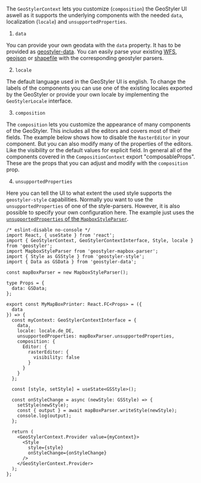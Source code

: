 The `GeoStylerContext` lets you customize (`composition`) the GeoStyler UI aswell as it supports the underlying
components with the needed `data`, localization (`locale`) and `unsupportedProperties`.

1. `data`

You can provide your own geodata with the `data` property. It has to be provided as [geostyler-data](https://github.com/geostyler/geostyler-data).
You can easily parse your existing [WFS](https://github.com/geostyler/geostyler-wfs-parser), [geojson](https://github.com/geostyler/geostyler-geojson-parser) or [shapefile](https://github.com/geostyler/geostyler-shapefile-parser) with the corresponding geostyler parsers.

2. `locale`

The default language used in the GeoStyler UI is english. To change the labels of the components you
can use one of the existing locales exported by the GeoStyler or provide your own locale by implementing
the `GeoStylerLocale` interface.

3. `composition`

The `composition` lets you customize the appearance of many components of the GeoStyler. This includes
all the editors and covers most of their fields. The example below shows how to disable the `RasterEditor`
in your component. But you can also modify many of the properties of the editors. Like the visibility or
the default values for explicit field. In general all of the components covered in the `CompositionContext`
export "composableProps". These are the props that you can adjust and modify with the `composition` prop.

4. `unsupportedProperties`

Here you can tell the UI to what extent the used style supports the `geostyler-style` capabilities.
Normally you want to use the `unsupportedProperties` of one of the style-parsers. However, it is also
possible to specify your own configuration here. The example just uses the [`unsupportedProperties` of
the `MapboxStyleParser`](https://github.com/geostyler/geostyler-mapbox-parser/blob/master/src/MapboxStyleParser.ts#L109).


```tsx static
/* eslint-disable no-console */
import React, { useState } from 'react';
import { GeoStylerContext, GeoStylerContextInterface, Style, locale } from 'geostyler';
import MapboxStyleParser from 'geostyler-mapbox-parser';
import { Style as GSStyle } from 'geostyler-style';
import { Data as GSData } from 'geostyler-data';

const mapBoxParser = new MapboxStyleParser();

type Props = {
  data: GSData;
};

export const MyMapBoxPrinter: React.FC<Props> = ({
  data
}) => {
  const myContext: GeoStylerContextInterface = {
    data,
    locale: locale.de_DE,
    unsupportedProperties: mapBoxParser.unsupportedProperties,
    composition: {
      Editor: {
        rasterEditor: {
          visibility: false
        }
      }
    }
  };

  const [style, setStyle] = useState<GSStyle>();

  const onStyleChange = async (newStyle: GSStyle) => {
    setStyle(newStyle);
    const { output } = await mapBoxParser.writeStyle(newStyle);
    console.log(output);
  };

  return (
    <GeoStylerContext.Provider value={myContext}>
      <Style
        style={style}
        onStyleChange={onStyleChange}
      />
    </GeoStylerContext.Provider>
  );
};
```
